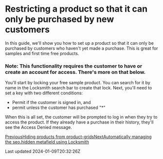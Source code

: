 # Restricting a product so that it can only be purchased by new customers

In this guide, we'll show you how to set up a product so that it can only be purchased by customers who haven't yet made a purchase. This is great for samples and first time free products.

### Note: This functionality requires the customer to have or create an account for access. There's more on that below.

You'll start by locking your free sample product. You can search for it by name in the Locksmith search bar to create that lock. Next, you'll need to set a key with two different conditions:

- Permit if the customer is signed in, and
- permit unless the customer has purchased "\*"

When this is all set, the customer will be prompted to log in when they try to access the product. If they already have a purchase in their history, they'll see the Access Denied message.

[PreviousHiding products from product-grids](/tutorials/more/hiding-products-from-product-grids)[NextAutomatically managing the seo.hidden metafield using Locksmith](/tutorials/more/automatically-hide-from-sitemaps-and-manage-seo-metafield)

Last updated 2024-01-09T20:32:26Z
